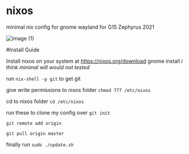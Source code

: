 # nixos
minimal nix config for gnome wayland for G15 Zephyrus 2021

![image (1)](https://github.com/sjhaleprogrammer/nixos/assets/60676867/615ce50e-be6d-4de8-8a82-fe17dda4f041)



#Install Guide

Install nixos on your system at https://nixos.org/download gnome install  *i think minimal will would not tested*

run ```nix-shell -p git``` to get git 

give write permissions to nixos folder 
```chmod 777 /etc/nixos```

cd to nixos folder
```cd /etc/nixos```

run these to clone my config over
```git init```

```git remote add origin```

```git pull origin master```

finally run 
```sudo ./update.sh```